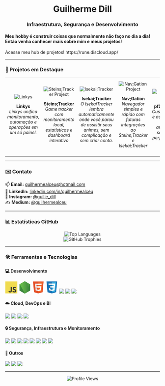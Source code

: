 <h1 align="center">Guilherme Dill</h1>
<h3 align="center">Infraestrutura, Segurança e Desenvolvimento</h3>
<h4 align="left">Meu hobby é construir coisas que normalmente não faço no dia a dia! Então venha conhecer mais sobre mim e meus projetos!</h4>
Acesse meu hub de projetos! https://rune.discloud.app/

---

### 🚀 Projetos em Destaque

<table align="center">
  <tr>
     <td align="center">
      <img src="https://rune.discloud.app/logos/linkys-logo.png" width="100" alt="Linkys" />
      <p><strong>Linkys</strong><br><em>Linkys unifica monitoramento, automação e operações em um só painel.</em></p>
    </td>
    <td align="center">
      <img src="https://rune.discloud.app/logos/steinstracker-logo.png" width="100" alt="Steins;Tracker Project" />
      <p><strong>Steins;Tracker</strong><br><em>Game tracker com monitoramento local, estatísticas e dashboard interativo</em></p>
    </td>
    <td align="center">
      <img src="https://rune.discloud.app/logos/isekaitracker-logo.png" width="100" alt="Isekai;Tracker" />
      <p><strong>Isekai;Tracker</strong><br><em>O IsekaiTracker lembra automaticamente onde você parou de assistir seus animes, sem complicação e sem criar conta.</em></p>
    </td>
    <td align="center">
      <img src="https://rune.discloud.app/logos/navgation.png" width="100" alt="Nav;Gation Project" />
      <p><strong>Nav;Gation</strong><br><em>Navegador simples e rápido com futuras integrações ao Steins;Tracker e Isekai;Tracker</em></p>
    </td>
    <td align="center">
      <img src="https://rune.discloud.app/logos/pfsense.png" width="100" alt="pfSense Project" />
      <p><strong>pfSense 2.0</strong><br><em>Customização e automações para ambientes seguros e performáticos</em></p>
    </td>
    <td align="center">
      <img src="https://rune.discloud.app/logos/ic_launcher_round.webp" width="100" alt="GLPI Project" />
      <p><strong>Nixie</strong><br><em>Assistente pessoal inteligente integra múltiplos serviços e dispositivos, trazendo automação e interatividade.</em></p>
    </td>
  </tr>
</table>

---

### ✉️ Contato
📫 **Email:** guilhermealceu@hotmail.com  
🔗 **LinkedIn:** [linkedin.com/in/guilhermealceu](https://linkedin.com/in/guilhermealceu)  
📸 **Instagram:** [@guille_dill](https://www.instagram.com/guille_dill/)  
✍️ **Medium:** [@guilhermealceu](https://medium.com/@guilhermealceu)

---

### 📊 Estatísticas GitHub

<p align="center">
  <img src="https://github-readme-stats.vercel.app/api/top-langs/?username=guilhermealceu&layout=compact&theme=transparent" alt="Top Languages" />
  <br>
  <img src="https://github-profile-trophy.vercel.app/?username=guilhermealceu&theme=flat&column=4&row=1" alt="GitHub Trophies" />
</p>

---

### 🛠️ Ferramentas e Tecnologias

#### 💻 Desenvolvimento
<p>
  <img src="https://raw.githubusercontent.com/devicons/devicon/master/icons/javascript/javascript-original.svg" width="40"/>
  <img src="https://raw.githubusercontent.com/devicons/devicon/master/icons/nodejs/nodejs-original.svg" width="40"/>
  <img src="https://raw.githubusercontent.com/devicons/devicon/master/icons/html5/html5-original.svg" width="40"/>
  <img src="https://raw.githubusercontent.com/devicons/devicon/master/icons/css3/css3-original.svg" width="40"/>
  <img src="https://www.vectorlogo.zone/logos/graphql/graphql-icon.svg" width="40"/>
  <img src="https://www.vectorlogo.zone/logos/getpostman/getpostman-icon.svg" width="40"/>
  <img src="https://encrypted-tbn0.gstatic.com/images?q=tbn:ANd9GcQt506h_P4fgTygJkUEhoJq0ixR6yRCyaqlKw&s" width="40"/>
</p>

#### ☁️ Cloud, DevOps e BI
<p>
  <img src="https://www.vectorlogo.zone/logos/google_cloud/google_cloud-icon.svg" width="40"/>
  <img src="https://www.vectorlogo.zone/logos/microsoft_powerbi/microsoft_powerbi-icon.svg" width="40"/>
  <img src="https://upload.wikimedia.org/wikipedia/commons/thumb/f/fa/Microsoft_Azure.svg/1200px-Microsoft_Azure.svg.png" width="40"/>
  <img src="https://www.vectorlogo.zone/logos/google_analytics/google_analytics-icon.svg" width="40"/>
</p>

#### 🔒 Segurança, Infraestrutura e Monitoramento
<p>
  <img src="https://img.icons8.com/color/512/proxmox.png" width="40"/>
  <img src="https://wpcomputersolutions.com/wp-content/uploads/2018/07/pfsense-logo-e1534531558807.png" width="40"/>
  <img src="https://wiki.setic.ro.gov.br/banco_de_imagens/icons/glpi.png" width="40"/>
  <img src="https://img.icons8.com/color/48/000000/virtual-machine.png" width="40"/>
  <img src="https://encrypted-tbn0.gstatic.com/images?q=tbn:ANd9GcTonydFVTQQ7afgEsbPqAL_-wBDkLEA9JoIKw&s" width="40"/>
  <img src="https://www.vectorlogo.zone/logos/symantec/symantec-icon.svg" width="40"/>
  <img src="https://images-eds-ssl.xboxlive.com/image?url=4rt9.lXDC4H_93laV1_eHM0OYfiFeMI2p9MWie0CvL99U4GA1gf6_kayTt_kBblFwHwo8BW8JXlqfnYxKPmmBV0W.ukzXlDX1OGbaYN7x9jQN7sAj24sAZm_WF46K.1azKVWNf9j9SXsDqJn4b0W8LOuGV7tg5uXz8rOCvlHglQ-&format=source" width="40"/>
  <img src="https://play-lh.googleusercontent.com/W3VsSBWwRkgu3VU4vz0AHItfbhGKlYbgqLXJAihtr-QYgMO1A3g9_eyrAbqOxANa7qc" width="40"/>
</p>

#### 🧰 Outros
<p>
  <img src="https://www.vectorlogo.zone/logos/zeplinio/zeplinio-icon.svg" width="40"/>
  <img src="https://www.vectorlogo.zone/logos/wix/wix-icon.svg" width="40"/>
  <img src="https://www.vectorlogo.zone/logos/sentryio/sentryio-icon.svg" width="40"/>
  
</p>

---

<p align="center">
  <img src="https://komarev.com/ghpvc/?username=guilhermealceu&label=Profile%20views&color=0e75b6&style=flat" alt="Profile Views" />
</p>
